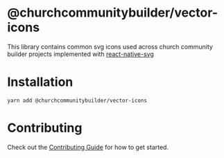 # @churchcommunitybuilder/vector-icons

This library contains common svg icons used across church community builder projects implemented with [react-native-svg](https://github.com/react-native-community/react-native-svg)

# Installation

`yarn add @churchcommunitybuilder/vector-icons`

# Contributing

Check out the [Contributing Guide](/CONTRIBUTING.md) for how to get started.
